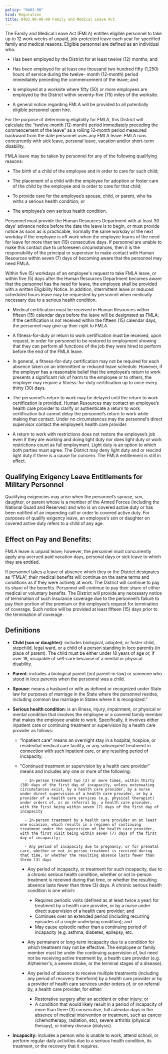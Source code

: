 ```yaml
---
policy: "0403.90"
kind: Regulation
title: 0403.90-AR-09 Family and Medical Leave Act
---
```


The Family and Medical Leave Act (FMLA) entitles eligible personnel to take up to 12 work weeks of unpaid, job-protected leave each year for specified family and medical reasons. Eligible personnel are defined as an individual who:

- Has been employed by the District for at least twelve (12) months; and

- Has been employed for at least one thousand two hundred fifty (1,250) hours of service during the twelve- month (12-month) period immediately preceding the commencement of the leave; and

- Is employed at a worksite where fifty (50) or more employees are employed by the District within seventy-five (75) miles of the worksite.

- A general notice regarding FMLA will be provided to all potentially eligible personnel upon hire.

For the purpose of determining eligibility for FMLA, this District will calculate the “twelve-month (12-month) period immediately preceding the commencement of the leave” as a rolling 12-month period measured backward from the date personnel uses any FMLA leave. FMLA runs concurrently with sick leave, personal leave, vacation and/or short-term disability.

FMLA leave may be taken by personnel for any of the following qualifying reasons:

- The birth of a child of the employee and in order to care for such child;

- The placement of a child with the employee for adoption or foster care of the child by the employee and in order to care for that child; 

- To provide care for the employee’s spouse, child, or parent, who ha withs a serious health condition; or 

- The employee’s own serious health condition.

Personnel must provide the Human Resources Department with at least 30 days’ advance notice before the date the leave is to begin, or must provide notice as soon as is practicable, normally the same workday or the next workday if the employee is off work when the employee learns of the need for leave for more than ten (10) consecutive days. If personnel are unable to make this contact due to unforeseen circumstances, then it is the responsibility of the principal or supervisor to make contact with Human Resources within seven (7) days of becoming aware that the personnel may need FMLA.

Within five (5) workdays of an employee's request to take FMLA leave, or within five (5) days after the Human Resources Department becomes aware that the personnel  has the need for leave, the employee shall be provided with a written Eligibility Notice. In addition, intermittent leave or reduced scheduled hours leave may be requested by personnel when medically necessary due to a serious health condition.

- Medical certification must be received in Human Resources within fifteen (15) calendar days before the leave will be designated as FMLA; if the certification is not received within the fifteen (15) calendar days, the personnel may give up their right to FMLA.

- A fitness-for-duty or return to work certification must be received, upon request, in order for personnel to be restored to employment showing that they can perform all functions of the job they were hired to perform before the end of the FMLA leave.

- In general, a fitness-for-duty certification may not be required for each absence taken on an intermittent or reduced leave schedule. However, if the employer has a reasonable belief that the employee’s return to work presents a significant risk of harm to the employee or to others, the employer may require a fitness-for-duty certification up to once every thirty (30) days.

- The personnel’s return to work may be delayed until the return to work certification is provided. Human Resources may contact an employee’s health care provider to clarify or authenticate a return to work certification but cannot delay the personnel’s return to work while making that contact. Under no circumstances may the personnel’s direct supervisor contact the employee’s health care provider.

- A return to work with restrictions does not restore the employee’s job even if they are working and doing light duty nor does light duty or work restrictions count as full employment. Light duty is an option to which both parties must agree. The District may deny light duty and or rescind light duty if there is a cause for concern. The FMLA entitlement is still in effect.

## Qualifying Exigency Leave Entitlements for Military Personnel

Qualifying exigencies may arise when the personnel’s spouse, son, daughter, or parent whose is a member of the Armed Forces (including the National Guard and Reserves) and who is on covered active duty or has been notified of an impending call or order to covered active duty. For purposes of qualify exigency leave, an employee’s son or daughter on covered active duty refers to a child of any age. 

## Effect on Pay and Benefits:

FMLA leave is unpaid leave; however, the personnel must concurrently apply any accrued paid vacation days, personal days or sick leave to which they are entitled. 

If personnel takes a leave of absence which they or the District designates as “FMLA”, their medical benefits will continue on the same terms and conditions as if they were actively at work. The District will continue to pay its share of the benefits. Personnel will continue to pay their share of either medical or voluntary benefits. The District will provide any necessary notice of termination of such insurance coverage due to the personnel’s failure to pay their portion of the premium or the employee’s request for termination of coverage. Such notice will be provided at least fifteen (15) days prior to the termination of coverage.


## Definitions

- **Child (son or daughter)**: includes biological, adopted, or foster child, stepchild, legal ward, or a child of a person standing in loco parentis (in place of parent). The child must be either under 18 years of age or, if over 18, incapable of self-care because of a mental or physical disability.

- **Parent**: includes a biological parent (not parent-in-law) or someone who stood in loco parentis when the personnel was a child.

- **Spouse**: means a husband or wife as defined or recognized under State law for purposes of marriage in the State where the personnel resides, including common law marriage in States where it is recognized.”

- **Serious health condition**: is an illness, injury, impairment, or physical or mental condition that involves the employee or a covered family member that makes the employee unable to work. Specifically, it involves either inpatient care or continuing treatment or supervision by a health care provider as follows:
	- “Inpatient care” means an overnight stay in a hospital, hospice, or residential medical care facility, or any subsequent treatment in connection with such inpatient care, or any resulting period of incapacity. 

	- "Continued treatment or supervision by a health care provider" means and includes any one or more of the following:

    		- In-person treatment two (2) or more times, within thirty (30) days of the first day of incapacity, unless extenuating circumstances exist, by a health care provider, by a nurse under direct supervision of a health care provider, or by a provider of a health care services (e.g. physical therapist) under orders of, or on referral by, a health care provider, with the first being within seven (7) days of the first day of incapacity

    		- In-person treatment by a health care provider on at least one occasion, which results in a regimen of continuing treatment under the supervision of the health care provider, with the first visit being within seven (7) days of the first day of incapacity;

    		- Any period of incapacity due to pregnancy, or for prenatal care, whether or not in-person treatment is received during that time, or whether the resulting absence lasts fewer than three (3) days

   		 - Any period of incapacity, or treatment for such incapacity, due to a chronic serious health condition, whether or not in-person treatment is received during that time, or whether the resulting absence lasts fewer than three (3) days. A chronic serious health condition is one which: 
			- Requires periodic visits (defined as at least twice a year) for treatment by a health care provider, or by a nurse under direct supervision of a health care provider; and 
			- Continues over an extended period (including recurring episodes of a single underlying condition); and 
			- May cause episodic rather than a continuing period of incapacity (e.g. asthma, diabetes, epilepsy, etc.

   		 - Any permanent or long-term incapacity due to a condition for which treatment may not be effective. The employee or family member must be under the continuing supervision of, but need not be receiving active treatment by, a health care provider (e.g. Alzheimer's, a severe stroke, or the terminal stages of a disease).
		- Any period of absence to receive multiple treatments (including any period of recovery thereform) by a health care provider or by a provider of health care services under orders of, or on referral by, a health care provider, for either: 
			- Restorative surgery after an accident or other injury; or 
			- A condition that would likely result in a period of incapacity of more than three (3) consecutive, full calendar days in the absence of medical intervention or treatment, such as cancer (chemotherapy, radiation, etc), severe arthritis (physical therapy), or kidney disease (dialysis). 
- **Incapacity:** includes a person who is unable to work, attend school, or perform regular daily activities due to a serious health condition, its treatment, or the recovery that it requires. 

